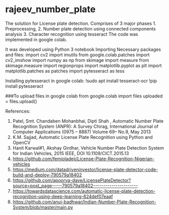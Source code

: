 # rajeev_number_plate
The solution for License plate detection. Comprises of 3 major phases 1. Preprocessing, 2. Number plate detection using connected components analysis 3. Character recognition using tesseract
The code was implemented in google colab.

It was developed using Python 3 notebook
Importing Necessary packages and files:
import cv2
import  imutils
from google.colab.patches import cv2_imshow
import numpy as np
from skimage import measure
from skimage.measure import regionprops
import matplotlib.pyplot as plt
import matplotlib.patches as patches
import pytesseract as tess

Installing pytesseract in google colab:
!sudo apt install tesseract-ocr
!pip install pytesseract

###To upload files in google colab
from google.colab import files
uploaded = files.upload()


References:
1.	Patel, Smt. Chandaben Mohanbhai, Dipti Shah , Automatic Number Plate Recognition System (ANPR): A Survey Chirag, International Journal of Computer Applications (0975 – 8887) Volume 69– No.9, May 2013
2.	K.M. Sajjad, Automatic License Plate Recognition using Python and OpenCV
3.	Hanit Karwal#1, Akshay Girdhar, Vehicle Number Plate Detection System for Indian Vehicles, 2015 IEEE, DOI 10.1109/CICT.2015.13
4.	https://github.com/femioladeji/License-Plate-Recognition-Nigerian-vehicles
5.	https://medium.com/datadriveninvestor/license-plate-detector-code-build-and-deploy-790579a18402
6.	https://github.com/apoorva-dave/LicensePlateDetector?source=post_page-----790579a18402----------------------
7.	https://towardsdatascience.com/automatic-license-plate-detection-recognition-using-deep-learning-624def07eaaf
8.	https://github.com/anuj-badhwar/Indian-Number-Plate-Recognition-System/blob/master/main.py

